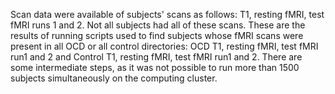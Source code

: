 Scan data were available of subjects' scans as follows: T1, resting fMRI, test fMRI runs 1 and 2. Not all subjects had all of these scans. These are the results of running scripts used to find subjects whose fMRI scans were present in all OCD or all control directories: OCD T1, resting fMRI, test fMRI run1 and 2 and Control T1, resting fMRI, test fMRI run1 and 2. There are some intermediate steps, as it was not possible to run more than 1500 subjects simultaneously on the computing cluster. 
